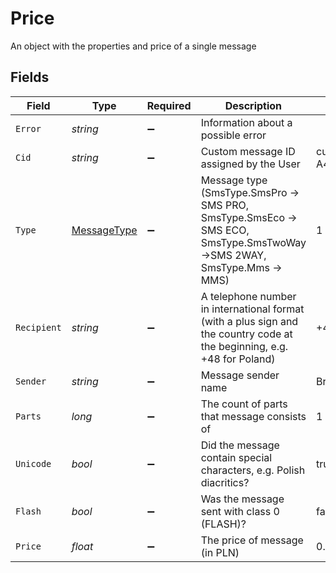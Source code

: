 # Price

An object with the properties and price of a single message


## Fields

| Field                                                                                                                    | Type                                                                                                                     | Required                                                                                                                 | Description                                                                                                              | Example                                                                                                                  |
| ------------------------------------------------------------------------------------------------------------------------ | ------------------------------------------------------------------------------------------------------------------------ | ------------------------------------------------------------------------------------------------------------------------ | ------------------------------------------------------------------------------------------------------------------------ | ------------------------------------------------------------------------------------------------------------------------ |
| `Error`                                                                                                                  | *string*                                                                                                                 | :heavy_minus_sign:                                                                                                       | Information about a possible error                                                                                       | <nil>                                                                                                                    |
| `Cid`                                                                                                                    | *string*                                                                                                                 | :heavy_minus_sign:                                                                                                       | Custom message ID assigned by the User                                                                                   | custom-id-A44445T                                                                                                        |
| `Type`                                                                                                                   | [MessageType](../../Models/Components/MessageType.md)                                                                    | :heavy_minus_sign:                                                                                                       | Message type (SmsType.SmsPro -> SMS PRO, SmsType.SmsEco -> SMS ECO, SmsType.SmsTwoWay ->SMS 2WAY, SmsType.Mms -> MMS)    | 1                                                                                                                        |
| `Recipient`                                                                                                              | *string*                                                                                                                 | :heavy_minus_sign:                                                                                                       | A telephone number in international format (with a plus sign and the country code at the beginning, e.g. +48 for Poland) | +48999999999                                                                                                             |
| `Sender`                                                                                                                 | *string*                                                                                                                 | :heavy_minus_sign:                                                                                                       | Message sender name                                                                                                      | Bramka SMS                                                                                                               |
| `Parts`                                                                                                                  | *long*                                                                                                                   | :heavy_minus_sign:                                                                                                       | The count of parts that message consists of                                                                              | 1                                                                                                                        |
| `Unicode`                                                                                                                | *bool*                                                                                                                   | :heavy_minus_sign:                                                                                                       | Did the message contain special characters, e.g. Polish diacritics?                                                      | true                                                                                                                     |
| `Flash`                                                                                                                  | *bool*                                                                                                                   | :heavy_minus_sign:                                                                                                       | Was the message sent with class 0 (FLASH)?                                                                               | false                                                                                                                    |
| `Price`                                                                                                                  | *float*                                                                                                                  | :heavy_minus_sign:                                                                                                       | The price of message (in PLN)                                                                                            | 0.16                                                                                                                     |